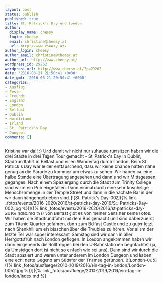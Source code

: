 ```yaml
---
layout: post
status: publish
published: true
title: St. Patrick's Day und London
author:
  display_name: cheesy
  login: cheesy
  email: christine@cheesy.at
  url: http://www.cheesy.at/
author_login: cheesy
author_email: christine@cheesy.at
author_url: http://www.cheesy.at/
wordpress_id: 29262
wordpress_url: http://www.cheesy.at/?p=29262
date: '2016-03-21 21:50:41 +0000'
date_gmt: '2016-03-21 20:50:41 +0000'
categories:
- Ausflug
- Feste
- Freunde
- England
- London
- Belfast
- Dublin
- Nordirland
- Irland
- St. Patrick's Day
- Dungeon
comments: []
---
```

Kristina war da!! :) Und damit wir nicht nur zuhause rumsitzen haben wir die drei Städte in drei Tagen Tour gemacht - St. Patrick's Day in Dublin, Stadtrundfahrt in Belfast und einen Wandertag durch London.
Beim St. Patrick's Day war leider enttäuschend, dass wir keine Chance hatten nahe genug an die Parade zu kommen um etwas zu sehen. Wir haben ca. eine halbe Stunde eine Übertragung angesehen und dann sind wir Mittagessen gegangen. Nach einem Spaziergang durch die Stadt zum Trinity College sind wir in ein Pub eingefallen. Dann einmal durch eine sehr kuschelige Menschenmenge in der Temple Street und dann in die nächste Bar in der wir dann hängengeblieben sind.
[![St. Patrick's Day-002]({% link _fotos/events/2016-2020/2016/st-patricks-day-2016/St.-Patricks-Day-002.jpg %})]({% link _fotos/events/2016-2020/2016/st-patricks-day-2016/index.md %})
Von Belfast gibt es von meiner Seite her keine Fotos. Wir haben die Stadtrundfahrt mit dem Bus gemacht und sind dabei zuerst zum Titanic Quarter gefahren, dann zum Belfast Castle und zu guter letzt nach Shankhill um ein bisschen über die Troubles zu hören. Vor allem der letzte Teil war super interessant!
Samstag sind wir dann in aller Herrgottsfrüh nach London geflogen. In London angekommen haben wir dann eingehends die Rolltreppen bei den U-Bahnstationen begutachtet (ja, da Umsteigen dort ist nicht so einfach wie bei uns). Dann sind wir durch die Stadt spaziert und waren unter anderem im London Dungeon und haben eine echt nette Gegend am Südufer der Themse gefunden.
[![London-005]({% link _fotos/ausfluege/2010-2019/2016/ein-tag-in-london/London-0052.jpg %})]({% link _fotos/ausfluege/2010-2019/2016/ein-tag-in-london/index.md %})
